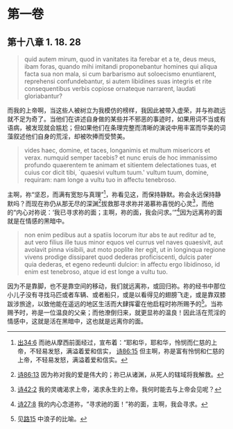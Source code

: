 # 第一卷
## 第十八章 1. 18. 28

> quid autem mirum, quod in vanitates ita ferebar et a te, deus meus, ibam foras, quando mihi imitandi proponebantur homines qui aliqua facta sua non mala, si cum barbarismo aut soloecismo enuntiarent, reprehensi confundebantur, si autem libidines suas integris et rite consequentibus verbis copiose ornateque narrarent, laudati gloriabantur?

而我的上帝啊，当这些人被树立为我模仿的榜样，我因此被带入虚荣，并与祢疏远就不足为奇了。当他们在讲述自身做的某些并不邪恶的事迹时，如果用词不当或有语病，被发现就会尴尬；但如果他们在条理完整而清晰的演说中用丰富而华美的词藻叙述他们自身的荒淫，却被吹捧而受赞美。

> vides haec, domine, et taces, longanimis et multum misericors et verax. numquid semper tacebis? et nunc eruis de hoc immanissimo profundo quaerentem te animam et sitientem delectationes tuas, et cuius cor dicit tibi, `quaesivi vultum tuum.' vultum tuum, domine, requiram: nam longe a vultu tuo in affectu tenebroso.

主啊，祢“坚忍，而满有宽恕与真理”[^1]，祢看见这，而保持静默。祢会永远保持静默吗？而现在祢仍从那无尽的深渊[^2]拔救那寻求祢并渴慕祢喜悦的心灵[^3]，而他的“内心对祢说：‘我已寻求祢的面；主啊，祢的面，我会问求。’”[^4]因为远离祢的面就是在情感的黑暗中。

[^1]: [出34:6](https://biblehub.com/exodus/34-6.htm) 而祂从摩西前面经过，宣布着：“耶和华，耶和华，怜悯而仁慈的上帝，不轻易发怒，满溢着爱和信实， [诗86:15](https://biblehub.com/psalms/86-15.htm) 但主啊，祢是富有怜悯和仁慈的上帝，不轻易发怒，满溢着爱和信实。

[^2]: [诗86:13](https://biblehub.com/psalms/86-13.htm) 因为祢对我的爱是伟大的；祢已从诸渊，从死人的辖域将我解救。

[^3]: [诗42:2](https://biblehub.com/psalms/42-2.htm) 我的灵魂渴求上帝，渴求永生的上帝。我何时能去与上帝会见呢？

[^4]: [诗27:8](https://biblehub.com/psalms/27-8.htm) 我的内心念道祢，“寻求祂的面！”祢的面，主啊，我会寻求。

> non enim pedibus aut a spatiis locorum itur abs te aut reditur ad te, aut vero filius ille tuus minor equos vel currus vel naves quaesivit, aut avolavit pinna visibili, aut moto poplite iter egit, ut in longinqua regione vivens prodige dissiparet quod dederas proficiscenti, dulcis pater quia dederas, et egeno redeunti dulcior: in affectu ergo libidinoso, id enim est tenebroso, atque id est longe a vultu tuo.

因为不是靠脚，也不是靠空间的移动，我们就远离祢，或回归祢。祢的经书中那位小儿子没有寻找马匹或者车辆、或者船只，或是以看得见的翅膀飞走，或是靠双膝跋涉旅途，以致他能在遥远的地区生活而大肆挥霍在他启程时祢所赐予的[^5]。当祢赐予时，祢是一位温良的父亲；而他潦倒归来，就更显祢的温良！因此活在荒淫的情感中，这就是活在黑暗中，这也就是远离你的面。

[^5]: 见[路15](https://biblehub.com/niv/luke/15.htm) 中浪子的比喻。